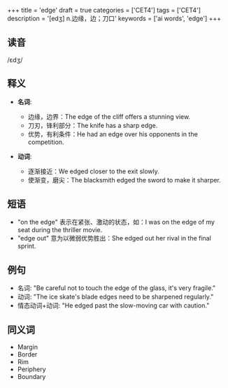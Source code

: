 +++
title = 'edge'
draft = true
categories = ['CET4']
tags = ['CET4']
description = '[edʒ] n.边缘，边；刀口'
keywords = ['ai words', 'edge']
+++

## 读音
/ɛdʒ/

## 释义
- **名词**:
  - 边缘，边界：The edge of the cliff offers a stunning view.
  - 刀刃，锋利部分：The knife has a sharp edge.
  - 优势，有利条件：He had an edge over his opponents in the competition.

- **动词**:
  - 逐渐接近：We edged closer to the exit slowly.
  - 使渐变，磨尖：The blacksmith edged the sword to make it sharper.

## 短语
- "on the edge" 表示在紧张、激动的状态，如：I was on the edge of my seat during the thriller movie.
- "edge out" 意为以微弱优势胜出：She edged out her rival in the final sprint.

## 例句
- 名词: "Be careful not to touch the edge of the glass, it's very fragile."
- 动词: "The ice skate's blade edges need to be sharpened regularly."
- 情态动词+动词: "He edged past the slow-moving car with caution."

## 同义词
- Margin
- Border
- Rim
- Periphery
- Boundary

